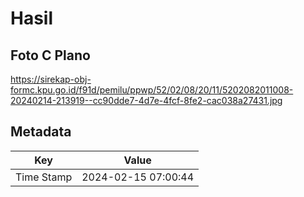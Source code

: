 # Hasil

## Foto C Plano

https://sirekap-obj-formc.kpu.go.id/f91d/pemilu/ppwp/52/02/08/20/11/5202082011008-20240214-213919--cc90dde7-4d7e-4fcf-8fe2-cac038a27431.jpg


## Metadata

| Key        | Value               |
| ---------- | ------------------- |
| Time Stamp | 2024-02-15 07:00:44 |



